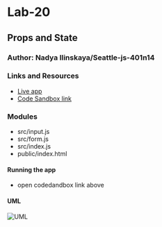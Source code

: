 # Lab-20

## Props and State

### Author: Nadya Ilinskaya/Seattle-js-401n14

### Links and Resources

- [Live app](https://qzuon.csb.app/)
- [Code Sandbox link](https://codesandbox.io/s/brave-http-kt7tu)

### Modules

- src/input.js
- src/form.js
- src/index.js
- public/index.html

#### Running the app

- open codedandbox link above

#### UML

![ UML](/assets/lab-20-uml.jpg)
